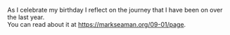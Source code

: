 As I celebrate my birthday I reflect on the journey that I have been on over the last year.  
You can read about it at https://markseaman.org/09-01/page.
